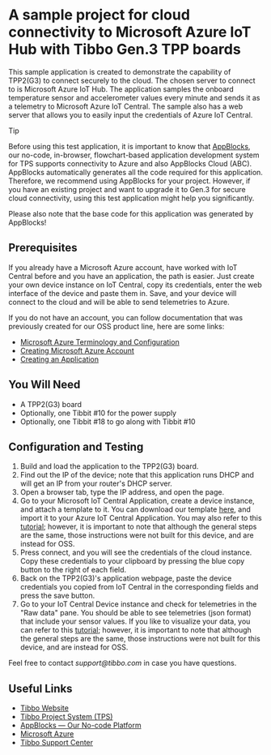 # A sample project for cloud connectivity to Microsoft Azure IoT Hub with Tibbo Gen.3 TPP boards

This sample application is created to demonstrate the capability of TPP2(G3) to connect securely to the cloud. The chosen server to connect to is Microsoft Azure IoT Hub. 
The application samples the onboard temperature sensor and accelerometer values every minute and sends it as a telemetry to Microsoft Azure IoT Central.
The sample also has a web server that allows you to easily input the credentials of Azure IoT Central.

> [!TIP]
> Before using this test application, it is important to know that [AppBlocks](https://appblocks.io/), our no-code, in-browser, flowchart-based application development system for TPS supports connectivity to Azure and also AppBlocks Cloud (ABC). AppBlocks automatically generates all the code required for this application. Therefore, we recommend using AppBlocks for your project. However, if you have an existing project and want to upgrade it to Gen.3 for secure cloud connectivity, using this test application might help you significantly.
>
> Please also note that the base code for this application was generated by AppBlocks!

## Prerequisites
If you already have a Microsoft Azure account, have worked with IoT Central before and you have an application, the path is easier. Just create your own device instance on IoT Central, copy its credentials, enter the web interface of the device and paste them in. Save, and your device will connect to the cloud and will be able to send telemetries to Azure.

If you do not have an account, you can follow documentation that was previously created for our OSS product line, here are some links:
* [Microsoft Azure Terminology and Configuration](https://docs.tibbo.com/oss_microsoft_azure_configuration)
* [Creating Microsoft Azure Account](https://docs.tibbo.com/oss_microsoft_azure_account)
* [Creating an Application](https://docs.tibbo.com/oss_iot_central_application)

## You Will Need

- A TPP2(G3) board
- Optionally, one Tibbit #10 for the power supply
- Optionally, one Tibbit #18 to go along with Tibbit #10

## Configuration and Testing
1. Build and load the application to the TPP2(G3) board.
2. Find out the IP of the device; note that this application runs DHCP and will get an IP from your router's DHCP server.
3. Open a browser tab, type the IP address, and open the page.
4. Go to your Microsoft IoT Central Application, create a device instance, and attach a template to it. You can download our template [here](/Resources/TPS_G3_V0.json), and import it to your Azure IoT Central Application. You may also refer to this [tutorial](https://docs.tibbo.com/oss_visualizing_data); however, it is important to note that although the general steps are the same, those instructions were not built for this device, and are instead for OSS.
5. Press connect, and you will see the credentials of the cloud instance. Copy these credentials to your clipboard by pressing the blue copy button to the right of each field.
6. Back on the TPP2(G3)'s application webpage, paste the device credentials you copied from IoT Central in the corresponding fields and press the save button.
7. Go to your IoT Central Device instance and check for telemetries in the "Raw data" pane. You should be able to see telemetries (json format) that include your sensor values. If you like to visualize your data, you can refer to this [tutorial](https://docs.tibbo.com/oss_visualizing_data); however, it is important to note that although the general steps are the same, those instructions were not built for this device, and are instead for OSS.

Feel free to contact _support@tibbo.com_ in case you have questions.

## Useful Links
* [Tibbo Website](https://tibbo.com)
* [Tibbo Project System (TPS)](https://tibbo.com/store/tps.html)
* [AppBlocks — Our No-code Platform](https://appblocks.io)
* [Microsoft Azure](https://azure.microsoft.com/en-us/)
* [Tibbo Support Center](https://tibbo.com/support.html)
